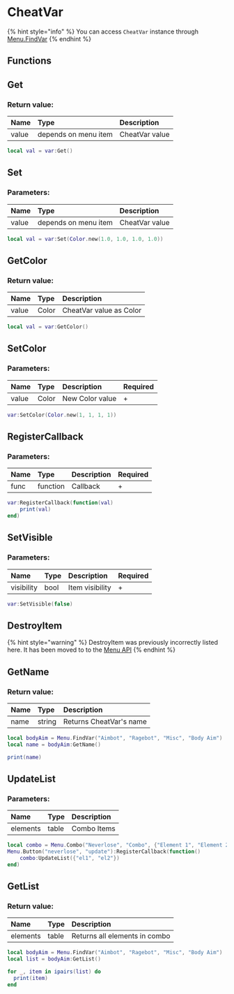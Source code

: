 # CheatVar

{% hint style="info" %}
You can access `CheatVar` instance through [Menu.FindVar](../tables/Menu.md)
{% endhint %}

## Functions

## Get

### Return value:

| Name  | Type                 | Description    |
| :---- | :------------------- | :------------- |
| value | depends on menu item | CheatVar value |

```lua
local val = var:Get()
```

## Set

### Parameters:

| Name  | Type                 | Description    |
| :---- | :------------------- | :------------- |
| value | depends on menu item | CheatVar value |

```lua
local val = var:Set(Color.new(1.0, 1.0, 1.0, 1.0))
```

## GetColor

### Return value:

| Name  | Type  | Description             |
| :---- | :---- | :---------------------- |
| value | Color | CheatVar value as Color |

```lua
local val = var:GetColor()
```

## SetColor

### Parameters:

| Name  | Type  | Description     | Required |
| :---- | :---- | :-------------- | :------- |
| value | Color | New Color value | +        |

```lua
var:SetColor(Color.new(1, 1, 1, 1))
```

## RegisterCallback

### Parameters:

| Name | Type     | Description | Required |
| :--- | :------- | :---------- | :------- |
| func | function | Callback    | +        |

```lua
var:RegisterCallback(function(val)
    print(val)
end)
```

## SetVisible

### Parameters:

| Name       | Type | Description     | Required |
| :--------- | :--- | :-------------- | :------- |
| visibility | bool | Item visibility | +        |

```lua
var:SetVisible(false)
```

## DestroyItem

{% hint style="warning" %}
DestroyItem was previously incorrectly listed here. It has been moved to to the [Menu API](../tables/Menu.md#destroyitem)
{% endhint %}

## GetName

### Return value:

| Name | Type   | Description             |
| :--- | :----- | :---------------------- |
| name | string | Returns CheatVar's name |

```lua
local bodyAim = Menu.FindVar("Aimbot", "Ragebot", "Misc", "Body Aim")
local name = bodyAim:GetName()

print(name)
```

## UpdateList

### Parameters:

| Name     | Type  | Description |
| :------- | :---- | :---------- |
| elements | table | Combo Items |

```lua
local combo = Menu.Combo("Neverlose", "Combo", {"Element 1", "Element 2", "Element 3"}, 0)
Menu.Button("neverlose", "update"):RegisterCallback(function()
    combo:UpdateList({"el1", "el2"})
end)
```

## GetList

### Return value:

| Name     | Type  | Description                   |
| :------- | :---- | :---------------------------- |
| elements | table | Returns all elements in combo |

```lua
local bodyAim = Menu.FindVar("Aimbot", "Ragebot", "Misc", "Body Aim")
local list = bodyAim:GetList()

for _, item in ipairs(list) do
  print(item)
end
```

